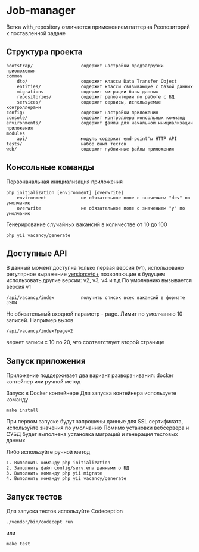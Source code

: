Job-manager
======================

Ветка with_repository отличается применением паттерна Реопозиторий к поставленной задаче

Структура проекта
-------------------

```
bootstrap/                  содержит настройки предзагрузки приоложения
common
    dto/                    содержит классы Data Transfer Object
    entities/               содержит классы связывающие с базой данных
    migrations              содержит миграции базы данных
    repositories/           содержит репозитории по работе с БД
    services/               содержит сервисы, используемые контроллерами
config/                     содержит настройки приложения
console/                    содержит контроллеры консольных комманд
environments/               содержит файлы для начальной инициализации приложения
modules
    api/                    модуль содержит end-point'ы HTTP API
tests/                      набор юнит тестов
web/                        содержит публичные файлы приложения
```

Консольные команды
-------------------

Первоначальная инициализация приложения
```
php initialization [environment] [overwrite]
    environment             не обязательное поле с значением "dev" по умолчанию
    overwrite               не обязательное поле с значением "y" по умолчанию
```

Генерирование случайных вакансий в количестве от 10 до 100
```
php yii vacancy/generate
```

Доступные API
-------------------

В данный момент доступна только первая версия (v1), использовано регулярное выражение <version:v\d+>
позволяющие в будущем использовать другие версии: v2, v3, v4 и т.д
По умолчанию вызывается версия v1

```
/api/vacancy/index          получить список всех вакансий в формате JSON
```

Не обязательный входной параметр - page. Лимит по умолчанию 10 записей.
Например вызов
```
/api/vacancy/index?page=2
```
вернет записи с 10 по 20, что соответствует второй странице


Запуск приложения
-------------------

Приложение поддерживает два вариант разворачивания: docker контейнер или ручной метод

Запуск в Docker контейнере
Для запуска контейнера используете команду
```
make install
```
При первом запуске будут запрошены данные для SSL сертификата, используйте значения по умолчанию
Помимо установки вебсервера и СУБД будет выполнена установка миграций и генерация тестовых данных

Либо используйте ручной метод

```
1. Выполнить команду php initialization
2. Заполнить файл config/serv.env данными о БД
3. Выполнить команду php yii migrate
4. Выполнить команду php yii vacancy/generate
```

Запуск тестов
-------------------


Для запуска тестов используйте Codeception
```
./vendor/bin/codecept run
```
или
```
make test
```